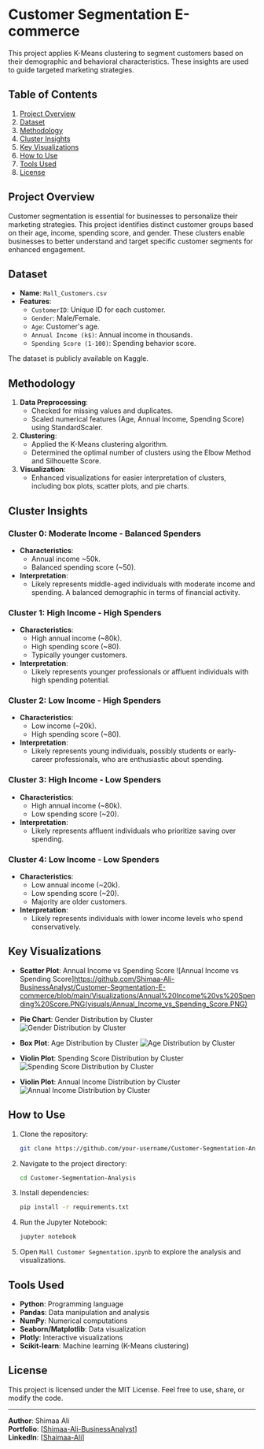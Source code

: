 # Customer Segmentation E-commerce

This project applies K-Means clustering to segment customers based on their demographic and behavioral characteristics. These insights are used to guide targeted marketing strategies.

## Table of Contents
1. [Project Overview](#project-overview)
2. [Dataset](#dataset)
3. [Methodology](#methodology)
4. [Cluster Insights](#cluster-insights)
5. [Key Visualizations](#key-visualizations)
6. [How to Use](#how-to-use)
7. [Tools Used](#tools-used)
8. [License](#license)

## Project Overview
Customer segmentation is essential for businesses to personalize their marketing strategies. This project identifies distinct customer groups based on their age, income, spending score, and gender. These clusters enable businesses to better understand and target specific customer segments for enhanced engagement.

## Dataset
- **Name**: `Mall_Customers.csv`
- **Features**:
  - `CustomerID`: Unique ID for each customer.
  - `Gender`: Male/Female.
  - `Age`: Customer's age.
  - `Annual Income (k$)`: Annual income in thousands.
  - `Spending Score (1-100)`: Spending behavior score.

The dataset is publicly available on Kaggle.

## Methodology
1. **Data Preprocessing**:
   - Checked for missing values and duplicates.
   - Scaled numerical features (Age, Annual Income, Spending Score) using StandardScaler.
2. **Clustering**:
   - Applied the K-Means clustering algorithm.
   - Determined the optimal number of clusters using the Elbow Method and Silhouette Score.
3. **Visualization**:
   - Enhanced visualizations for easier interpretation of clusters, including box plots, scatter plots, and pie charts.

## Cluster Insights
### Cluster 0: Moderate Income - Balanced Spenders
- **Characteristics**:
  - Annual income ~50k.
  - Balanced spending score (~50).
- **Interpretation**:
  - Likely represents middle-aged individuals with moderate income and spending. A balanced demographic in terms of financial activity.

### Cluster 1: High Income - High Spenders
- **Characteristics**:
  - High annual income (~80k).
  - High spending score (~80).
  - Typically younger customers.
- **Interpretation**:
  - Likely represents younger professionals or affluent individuals with high spending potential.

### Cluster 2: Low Income - High Spenders
- **Characteristics**:
  - Low income (~20k).
  - High spending score (~80).
- **Interpretation**:
  - Likely represents young individuals, possibly students or early-career professionals, who are enthusiastic about spending.

### Cluster 3: High Income - Low Spenders
- **Characteristics**:
  - High annual income (~80k).
  - Low spending score (~20).
- **Interpretation**:
  - Likely represents affluent individuals who prioritize saving over spending.

### Cluster 4: Low Income - Low Spenders
- **Characteristics**:
  - Low annual income (~20k).
  - Low spending score (~20).
  - Majority are older customers.
- **Interpretation**:
  - Likely represents individuals with lower income levels who spend conservatively.

## Key Visualizations
- **Scatter Plot**: Annual Income vs Spending Score
  ![Annual Income vs Spending Score]https://github.com/Shimaa-Ali-BusinessAnalyst/Customer-Segmentation-E-commerce/blob/main/Visualizations/Annual%20Income%20vs%20Spending%20Score.PNG(visuals/Annual_Income_vs_Spending_Score.PNG)
  
- **Pie Chart**: Gender Distribution by Cluster
  ![Gender Distribution by Cluster](visuals/Gender_Distribution_by_Cluster.PNG)
  
- **Box Plot**: Age Distribution by Cluster
  ![Age Distribution by Cluster](visuals/Age_Distribution_by_Cluster.PNG)
  
- **Violin Plot**: Spending Score Distribution by Cluster
  ![Spending Score Distribution by Cluster](visuals/Spending_Score_Distribution_by_Cluster.PNG)

- **Violin Plot**: Annual Income Distribution by Cluster
  ![Annual Income Distribution by Cluster](visuals/Annual_Income_Distribution_by_Cluster.PNG)

## How to Use
1. Clone the repository:
   ```bash
   git clone https://github.com/your-username/Customer-Segmentation-Analysis.git
   ```
2. Navigate to the project directory:
   ```bash
   cd Customer-Segmentation-Analysis
   ```
3. Install dependencies:
   ```bash
   pip install -r requirements.txt
   ```
4. Run the Jupyter Notebook:
   ```bash
   jupyter notebook
   ```
5. Open `Mall Customer Segmentation.ipynb` to explore the analysis and visualizations.

## Tools Used
- **Python**: Programming language
- **Pandas**: Data manipulation and analysis
- **NumPy**: Numerical computations
- **Seaborn/Matplotlib**: Data visualization
- **Plotly**: Interactive visualizations
- **Scikit-learn**: Machine learning (K-Means clustering)

## License
This project is licensed under the MIT License. Feel free to use, share, or modify the code.

---
**Author**: Shimaa Ali  
**Portfolio**: [[Shimaa-Ali-BusinessAnalyst](https://github.com/Shimaa-Ali-BusinessAnalyst)]  
**LinkedIn**: [[Shaimaa-Ali](www.linkedin.com/in/shaimaa-ali33lux)]
